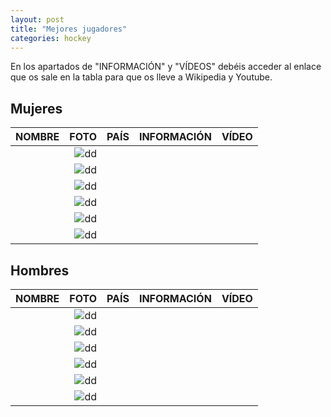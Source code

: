 ```yaml
---
layout: post
title: "Mejores jugadores"
categories: hockey
---
```


En los apartados de "INFORMACIÓN" y "VÍDEOS" debéis acceder al enlace que os sale en la tabla para que os lleve a Wikipedia y Youtube.

## Mujeres ##

|NOMBRE|FOTO|PAÍS|INFORMACIÓN|VÍDEO|
|-----:|-----:|-----:|-----:|-----:|
|      |![dd]()|      |[]()|[]()|
|      |![dd]()|      |[]()|[]()|
|      |![dd]()|      |[]()|[]()|
|      |![dd]()|      |[]()|[]()|
|      |![dd]()|      |[]()|[]()|
|      |![dd]()|      |[]()|[]()|


## Hombres ##

|NOMBRE|FOTO|PAÍS|INFORMACIÓN|VÍDEO|
|-----:|-----:|-----:|-----:|-----:|
|      |![dd]()|      |[]()|[]()|
|      |![dd]()|      |[]()|[]()|
|      |![dd]()|      |[]()|[]()|
|      |![dd]()|      |[]()|[]()|
|      |![dd]()|      |[]()|[]()|
|      |![dd]()|      |[]()|[]()|
